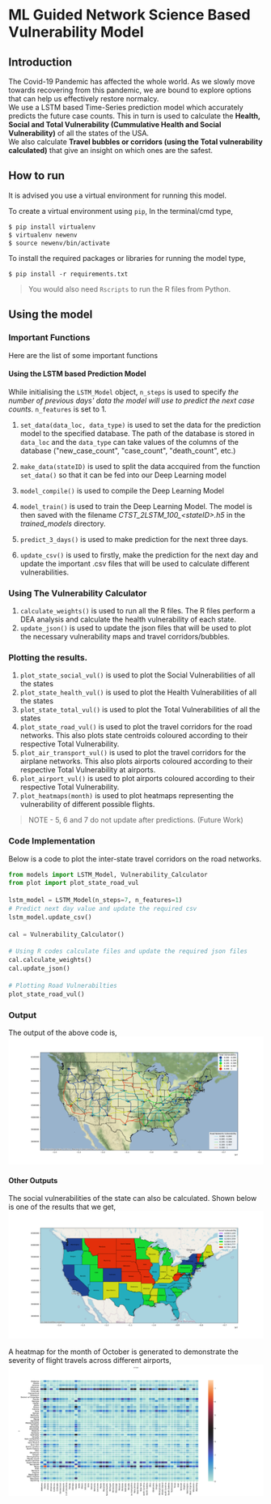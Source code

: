 # ML Guided Network Science Based Vulnerability Model
## Introduction
The Covid-19 Pandemic has affected the whole world. As we slowly move towards recovering from this pandemic, we are bound to explore options that can help us effectively restore normalcy. 
<br />We use a LSTM based Time-Series prediction model which accurately predicts the future case counts. This in turn is used to calculate the **Health, Social and Total Vulnerability (Cummulative Health and Social Vulnerability)** of all the states of the USA. 
<br /> We also calculate **Travel bubbles or corridors (using the Total vulnerability calculated)** that give an insight on which ones are the safest.  

## How to run
It is advised you use a virtual environment for running this model. 

To create a virtual environment using `pip`, In the terminal/cmd type, 
```shell
$ pip install virtualenv
$ virtualenv newenv
$ source newenv/bin/activate
```
To install the required packages or libraries for running the model type, 
```shell
$ pip install -r requirements.txt
```
> You would also need `Rscripts` to run the R files from Python. 

## Using the model
### Important Functions
Here are the list of some important functions
#### Using the LSTM based Prediction Model
While initialising the `LSTM_Model` object, `n_steps` is used to specify *the number of previous days' data the model will use to predict the next case counts*.
`n_features` is set to 1.
1. `set_data(data_loc, data_type)` is used to set the data for the prediction model to the specified database. The path of the database is stored in `data_loc` and the `data_type` can take values of the columns of the database ("new_case_count", "case_count", "death_count", etc.)

2. `make_data(stateID)` is used to split the data accquired from the function `set_data()` so that it can be fed into our Deep Learning model

3. `model_compile()` is used to compile the Deep Learning Model
4. `model_train()` is used to train the Deep Learning Model. The model is then saved with the filename *CTST_2LSTM_100_\<stateID>.h5* in the *trained_models* directory. 
5. `predict_3_days()` is used to make prediction for the next three days.
6. `update_csv()` is used to firstly, make the prediction for the next day and update the important .csv files that will be used to calculate different vulnerabilities. 
  
### Using The Vulnerability Calculator
1. `calculate_weights()` is used to run all the R files. The R files perform a DEA analysis and calculate the health vulnerability of each state.
2. `update_json()` is used to update the json files that will be used to plot the necessary vulnerability maps and travel corridors/bubbles. 

### Plotting the results. 
1. `plot_state_social_vul()` is used to plot the Social Vulnerabilities of all the states
2. `plot_state_health_vul()` is used to plot the Health Vulnerabilities of all the states
3. `plot_state_total_vul()` is used to plot the Total Vulnerabilities of all the states 
4. `plot_state_road_vul()` is used to plot the travel corridors for the road networks. This also plots state centroids coloured according to their respective Total Vulnerability. 
5. `plot_air_transport_vul()` is used to plot the travel corridors for the airplane networks. This also plots  airports coloured according to their respective Total Vulnerability at airports.
6. `plot_airport_vul()` is used to plot airports coloured according to their respective Total Vulnerability. 
7. `plot_heatmaps(month)` is used to plot heatmaps representing the vulnerability of different possible flights. 
> NOTE - 5, 6 and 7 do not update after predictions. (Future Work)

### Code Implementation
Below is a code to plot the inter-state travel corridors on the road networks. 
```python
from models import LSTM_Model, Vulnerability_Calculator
from plot import plot_state_road_vul

lstm_model = LSTM_Model(n_steps=7, n_features=1)
# Predict next day value and update the required csv
lstm_model.update_csv()

cal = Vulnerability_Calculator()

# Using R codes calculate files and update the required json files
cal.calculate_weights()
cal.update_json()

# Plotting Road Vulnerabilties
plot_state_road_vul()
```
### Output
The output of the above code is, 
![Road Vulnerabilities](media/road_vul.png)

#### Other Outputs
The social vulnerabilities of the state can also be calculated. Shown below is one of the results that we get,
![Social Vulnerabilities](media/social_vul.png)

A heatmap for the month of October is generated to demonstrate the severity of flight travels across different airports,
![Airport Heatmap](media/heatmap.png)
